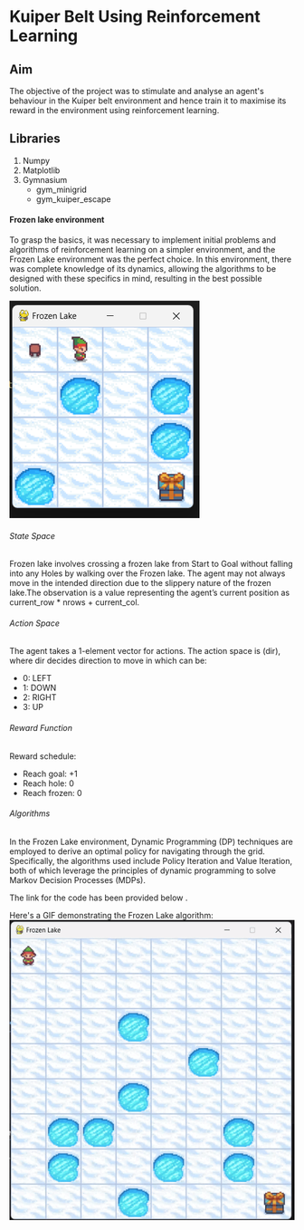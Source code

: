 # Kuiper Belt Using Reinforcement Learning


## Aim
The objective of the project was to stimulate and analyse an agent's behaviour in the Kuiper belt environment and hence train it to maximise its reward in the environment using reinforcement learning.


## Libraries
1. Numpy
2. Matplotlib
3. Gymnasium
   - gym_minigrid
   - gym_kuiper_escape

#### Frozen lake environment
To grasp the basics, it was necessary to implement initial problems and algorithms of reinforcement learning on a simpler environment, and the Frozen Lake environment was the perfect choice. In this environment, there was complete knowledge of its dynamics, allowing the algorithms to be designed with these specifics in mind, resulting in the best possible solution.

![Frozen Lake Env](Images/Frozen_Lake.png)

###### State Space
Frozen lake involves crossing a frozen lake from Start to Goal without falling into any Holes by walking over the Frozen lake. The agent may not always move in the intended direction due to the slippery nature of the frozen lake.The observation is a value representing the agent’s current position as current_row * nrows + current_col.

###### Action Space
The agent takes a 1-element vector for actions. The action space is (dir), where dir decides direction to move in which can be:
   - 0: LEFT
   - 1: DOWN
   - 2: RIGHT
   - 3: UP

###### Reward Function
Reward schedule:
   - Reach goal: +1
   - Reach hole: 0
   - Reach frozen: 0

###### Algorithms
In the Frozen Lake environment, Dynamic Programming (DP) techniques are employed to derive an optimal policy for navigating through the grid. Specifically, the algorithms used include Policy Iteration and Value Iteration, both of which leverage the principles of dynamic programming to solve Markov Decision Processes (MDPs).

The link for the code has been provided below .



Here's a GIF demonstrating the Frozen Lake algorithm:
![Frozen Lake](Gifs/Frozen_Lake_gif.gif)
